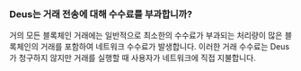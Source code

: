### Deus는 거래 전송에 대해 수수료를 부과합니까?

거의 모든 블록체인 거래에는 일반적으로 최소한의 수수료가 부과되는 처리량이 많은 블록체인의 거래를 포함하여 네트워크 수수료가 발생합니다. 이러한 거래 수수료는 Deus가 청구하지 않지만 거래를 실행할 때 사용자가 네트워크에 직접 지불합니다.
